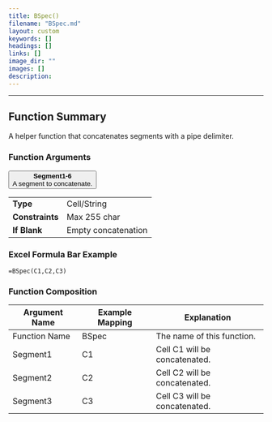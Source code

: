 ```yaml
---
title: BSpec()
filename: "BSpec.md"
layout: custom
keywords: []
headings: []
links: []
image_dir: ""
images: []
description: 
---
```

* * *

## Function Summary

A helper function that concatenates segments with a pipe delimiter.

### Function Arguments

<button class="collapsible-parameter">**Segment1-6**<br>A segment to concatenate.</button>
<div markdown="1" class="panel-parameter">
<table>
 <tbody>
 <tr>
		<td class="pph"><b>Type</b></td>
		<td>Cell/String</td>
 </tr>
 <tr>
		<td class="pph"><b>Constraints</b></td>
		<td>Max 255 char</td>
 </tr>
 <tr>
		<td class="pph"><b>If Blank</b></td>
		<td>Empty concatenation</td>
 </tr>
 </tbody>
</table>
</div>

### Excel Formula Bar Example

```Excel
=BSpec(C1,C2,C3)
```

### Function Composition

| Argument Name | Example Mapping | Explanation | 
|------|------|------|
| Function Name | BSpec | The name of this function. |
| Segment1 | C1 | Cell C1 will be concatenated. |
| Segment2 | C2 | Cell C2 will be concatenated. |
| Segment3 | C3 | Cell C3 will be concatenated. |
